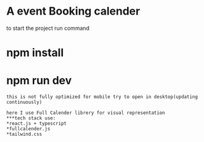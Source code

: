 # A event Booking calender

to start the project run command
# npm install
# npm run dev
```
this is not fully optimized for mobile try to open in desktop(updating continuously)

here I use Full Calender librery for visual representation
***tech stack use:
*react.js + typescript
*fullcalender.js
*tailwind.css